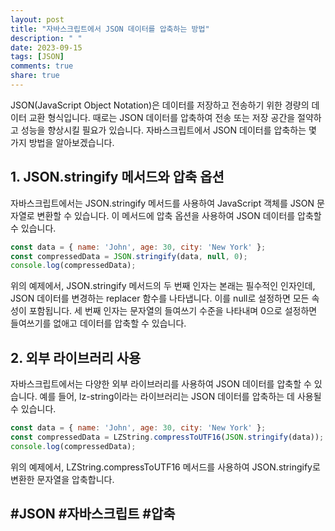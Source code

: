 ```yaml
---
layout: post
title: "자바스크립트에서 JSON 데이터를 압축하는 방법"
description: " "
date: 2023-09-15
tags: [JSON]
comments: true
share: true
---
```


JSON(JavaScript Object Notation)은 데이터를 저장하고 전송하기 위한 경량의 데이터 교환 형식입니다. 때로는 JSON 데이터를 압축하여 전송 또는 저장 공간을 절약하고 성능을 향상시킬 필요가 있습니다. 자바스크립트에서 JSON 데이터를 압축하는 몇 가지 방법을 알아보겠습니다.

## 1. JSON.stringify 메서드와 압축 옵션

자바스크립트에서는 JSON.stringify 메서드를 사용하여 JavaScript 객체를 JSON 문자열로 변환할 수 있습니다. 이 메서드에 압축 옵션을 사용하여 JSON 데이터를 압축할 수 있습니다.

```javascript
const data = { name: 'John', age: 30, city: 'New York' };
const compressedData = JSON.stringify(data, null, 0);
console.log(compressedData);
```

위의 예제에서, JSON.stringify 메서드의 두 번째 인자는 본래는 필수적인 인자인데, JSON 데이터를 변경하는 replacer 함수를 나타냅니다. 이를 null로 설정하면 모든 속성이 포함됩니다. 세 번째 인자는 문자열의 들여쓰기 수준을 나타내며 0으로 설정하면 들여쓰기를 없애고 데이터를 압축할 수 있습니다.

## 2. 외부 라이브러리 사용

자바스크립트에서는 다양한 외부 라이브러리를 사용하여 JSON 데이터를 압축할 수 있습니다. 예를 들어, lz-string이라는 라이브러리는 JSON 데이터를 압축하는 데 사용될 수 있습니다.

```javascript
const data = { name: 'John', age: 30, city: 'New York' };
const compressedData = LZString.compressToUTF16(JSON.stringify(data));
console.log(compressedData);
```

위의 예제에서, LZString.compressToUTF16 메서드를 사용하여 JSON.stringify로 변환한 문자열을 압축합니다.

## #JSON #자바스크립트 #압축